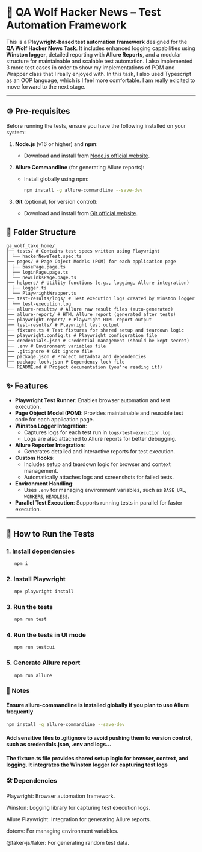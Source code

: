 # 🧪 QA Wolf Hacker News – Test Automation Framework

This is a **Playwright-based test automation framework** designed for the **QA Wolf Hacker News Task**. It includes enhanced logging capabilities using **Winston logger**, detailed reporting with **Allure Reports**, and a modular structure for maintainable and scalable test automation.
I also implemented 3 more test cases in order to show my implementations of POM and Wrapper class that I really enjoyed with.
In this task, I also used Typescript as an OOP language, which is I feel more comfortable.
I am really exicited to move forward to the next stage.

---

## ⚙️ Pre-requisites

Before running the tests, ensure you have the following installed on your system:

1. **Node.js** (v16 or higher) and **npm**:
   - Download and install from [Node.js official website](https://nodejs.org/).

2. **Allure Commandline** (for generating Allure reports):
   - Install globally using npm:

     ```bash
     npm install -g allure-commandline --save-dev
     ```

3. **Git** (optional, for version control):
   - Download and install from [Git official website](https://git-scm.com/).

## 📁 Folder Structure

```
qa_wolf_take_home/
├── tests/ # Contains test specs written using Playwright
│ └── hackerNewsTest.spec.ts
├── pages/ # Page Object Models (POM) for each application page
│ ├── basePage.page.ts
│ ├── loginPage.page.ts
│ └── newLinksPage.page.ts
├── helpers/ # Utility functions (e.g., logging, Allure integration)
│ ├── logger.ts
│ └── PlaywrightWrapper.ts
├── test-results/logs/ # Test execution logs created by Winston logger
│ └── test-execution.log
├── allure-results/ # Allure raw result files (auto-generated)
├── allure-report/ # HTML Allure report (generated after tests)
├── playwright-report/ # Playwright HTML report output
├── test-results/ # Playwright test output
├── fixture.ts # Test fixtures for shared setup and teardown logic
├── playwright.config.ts # Playwright configuration file
├── credentials.json # Credential management (should be kept secret)
├── .env # Environment variables file
├── .gitignore # Git ignore file
├── package.json # Project metadata and dependencies
├── package-lock.json # Dependency lock file
└── README.md # Project documentation (you're reading it!)
```

## ✨ Features

- **Playwright Test Runner**: Enables browser automation and test execution.
- **Page Object Model (POM)**: Provides maintainable and reusable test code for each application page.
- **Winston Logger Integration**:
  - Captures logs for each test run in `logs/test-execution.log`.
  - Logs are also attached to Allure reports for better debugging.
- **Allure Reporter Integration**:
  - Generates detailed and interactive reports for test execution.
- **Custom Hooks**:
  - Includes setup and teardown logic for browser and context management.
  - Automatically attaches logs and screenshots for failed tests.
- **Environment Handling**:
  - Uses `.env` for managing environment variables, such as `BASE_URL`, `WORKERS`, `HEADLESS`.
- **Parallel Test Execution**: Supports running tests in parallel for faster execution.

---

## 🚀 How to Run the Tests

### 1. Install dependencies

```bash
   npm i
```

### 2. Install Playwright

```bash
   npx playwright install
```

### 3. Run the tests

```bash
   npm run test
```

### 4. Run the tests in UI mode

```bash
   npm run test:ui
```

### 5. Generate Allure report

```bash
   npm run allure
```

### 🧠 Notes

#### Ensure allure-commandline is installed globally if you plan to use Allure frequently

```bash
npm install -g allure-commandline --save-dev
```

#### Add sensitive files to .gitignore to avoid pushing them to version control, such as credentials.json, .env and logs...

#### The fixture.ts file provides shared setup logic for browser, context, and logging. It integrates the Winston logger for capturing test logs

### 🛠️ Dependencies

Playwright: Browser automation framework.

Winston: Logging library for capturing test execution logs.

Allure Playwright: Integration for generating Allure reports.

dotenv: For managing environment variables.

@faker-js/faker: For generating random test data.
